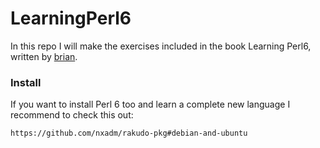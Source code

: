# LearningPerl6

In this repo I will make the exercises included in the book Learning Perl6, written by [brian](https://github.com/briandfoy).

### Install

If you want to install Perl 6 too and learn a complete new language I recommend to check this out:

`https://github.com/nxadm/rakudo-pkg#debian-and-ubuntu`

